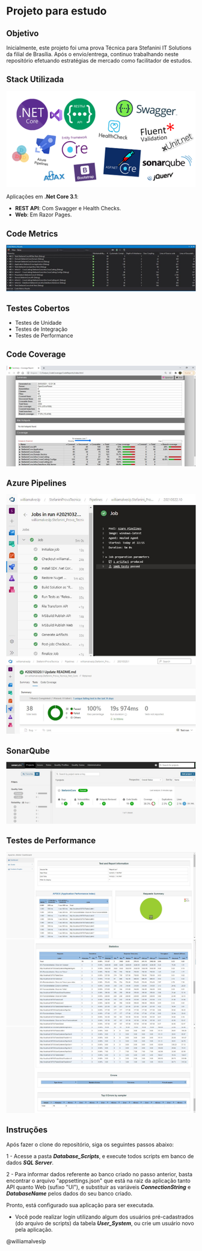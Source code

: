 # Projeto para estudo

## Objetivo
Inicialmente, este projeto foi uma prova Técnica para Stefanini IT Solutions da filial de Brasília. Após o envio/entrega, continuo trabalhando neste repositório efetuando estratégias de mercado como facilitador de estudos.
## Stack Utilizada

![](/Images_Stack_Templates/Template.png)

Aplicações em <b>.Net Core 3.1</b>:
- <b>REST API</b>: Com Swagger e Health Checks.
- <b>Web</b>: Em Razor Pages.

## Code Metrics
![](/Images_Stack_Templates/About_Code/CodeMetrics.JPG)

## Testes Cobertos
- Testes de Unidade
- Testes de Integração
- Testes de Performance

## Code Coverage
![](/Images_Stack_Templates/About_Code/CodeCoverage.JPG)

## Azure Pipelines
![](/Images_Stack_Templates/About_Code/Build.JPG)
![](/Images_Stack_Templates/About_Code/Build_Result.JPG)

## SonarQube
![](/Images_Stack_Templates/About_Code/Sonar_Print.JPG)

## Testes de Performance
![](/Images_Stack_Templates/About_Code/Performance1.JPG)
![](/Images_Stack_Templates/About_Code/Performance2.JPG)
![](/Images_Stack_Templates/About_Code/Performance3.JPG)

## Instruções

Após fazer o clone do repositório, siga os seguintes passos abaixo:

1 - Acesse a pasta ***Database_Scripts***, e execute todos scripts em banco de dados ***SQL Server***.

2 - Para informar dados referente ao banco criado no passo anterior, basta encontrar o arquivo "appsettings.json" que está na raiz da aplicação tanto API quanto Web (sufixo "UI"), e substituir as variáveis ***ConnectionString*** e ***DatabaseName*** pelos dados do seu banco criado.

Pronto, está configurado sua aplicação para ser executada.

* Você pode realizar login utilizando algum dos usuários pré-cadastrados (do arquivo de scripts) da tabela ***User_System***, ou crie um usuário novo pela aplicação.

 @williamalveslp
